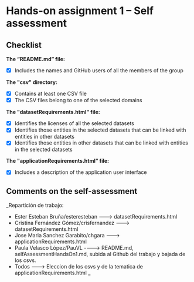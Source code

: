 # Hands-on assignment 1 – Self assessment

## Checklist

**The “README.md” file:**

- [X] Includes the names and GitHub users of all the members of the group

**The "csv" directory:**

- [X] Contains at least one CSV file 
- [X] The CSV files belong to one of the selected domains

**The "datasetRequirements.html" file:**

- [X] Identifies the licenses of all the selected datasets
- [X] Identifies those entities in the selected datasets that can be linked with entities in other datasets
- [X] Identifies those entities in other datasets that can be linked with entities in the selected datasets 

**The "applicationRequirements.html” file:**

- [X] Includes a description of the application user interface

## Comments on the self-assessment
_Repartición de trabajo:

* Ester Esteban Bruña/esteresteban ---> datasetRequirements.html
* Cristina Fernández Gómez/crisfernandez ---> datasetRequirements.html
* Jose Maria Sanchez Garabito/chgara ---> applicationRequirements.html
* Paula Velasco López/PauVL ----> README.md, selfAssessmentHandsOn1.md, subida al Github del trabajo y bajada de los csvs.
* Todos ---> Eleccion de los csvs y de la tematica de applicationRequirements.html
_
